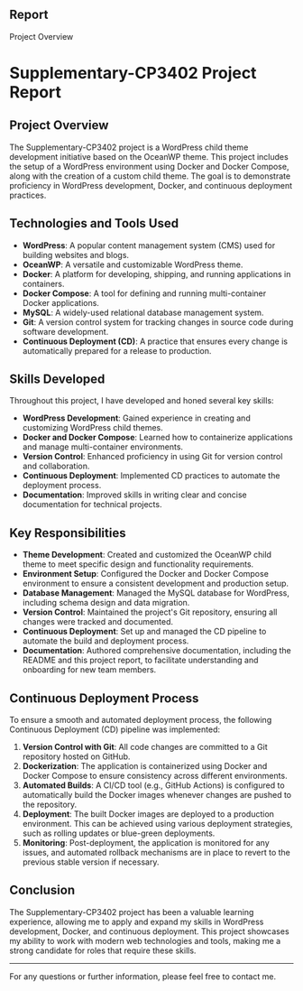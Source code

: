 ## Report

Project Overview

# Supplementary-CP3402 Project Report

## Project Overview

The Supplementary-CP3402 project is a WordPress child theme development initiative based on the OceanWP theme. This project includes the setup of a WordPress environment using Docker and Docker Compose, along with the creation of a custom child theme. The goal is to demonstrate proficiency in WordPress development, Docker, and continuous deployment practices.

## Technologies and Tools Used

- **WordPress**: A popular content management system (CMS) used for building websites and blogs.
- **OceanWP**: A versatile and customizable WordPress theme.
- **Docker**: A platform for developing, shipping, and running applications in containers.
- **Docker Compose**: A tool for defining and running multi-container Docker applications.
- **MySQL**: A widely-used relational database management system.
- **Git**: A version control system for tracking changes in source code during software development.
- **Continuous Deployment (CD)**: A practice that ensures every change is automatically prepared for a release to production.

## Skills Developed

Throughout this project, I have developed and honed several key skills:

- **WordPress Development**: Gained experience in creating and customizing WordPress child themes.
- **Docker and Docker Compose**: Learned how to containerize applications and manage multi-container environments.
- **Version Control**: Enhanced proficiency in using Git for version control and collaboration.
- **Continuous Deployment**: Implemented CD practices to automate the deployment process.
- **Documentation**: Improved skills in writing clear and concise documentation for technical projects.

## Key Responsibilities

- **Theme Development**: Created and customized the OceanWP child theme to meet specific design and functionality requirements.
- **Environment Setup**: Configured the Docker and Docker Compose environment to ensure a consistent development and production setup.
- **Database Management**: Managed the MySQL database for WordPress, including schema design and data migration.
- **Version Control**: Maintained the project's Git repository, ensuring all changes were tracked and documented.
- **Continuous Deployment**: Set up and managed the CD pipeline to automate the build and deployment process.
- **Documentation**: Authored comprehensive documentation, including the README and this project report, to facilitate understanding and onboarding for new team members.

## Continuous Deployment Process

To ensure a smooth and automated deployment process, the following Continuous Deployment (CD) pipeline was implemented:

1. **Version Control with Git**: All code changes are committed to a Git repository hosted on GitHub.
2. **Dockerization**: The application is containerized using Docker and Docker Compose to ensure consistency across different environments.
3. **Automated Builds**: A CI/CD tool (e.g., GitHub Actions) is configured to automatically build the Docker images whenever changes are pushed to the repository.
4. **Deployment**: The built Docker images are deployed to a production environment. This can be achieved using various deployment strategies, such as rolling updates or blue-green deployments.
5. **Monitoring**: Post-deployment, the application is monitored for any issues, and automated rollback mechanisms are in place to revert to the previous stable version if necessary.

## Conclusion

The Supplementary-CP3402 project has been a valuable learning experience, allowing me to apply and expand my skills in WordPress development, Docker, and continuous deployment. This project showcases my ability to work with modern web technologies and tools, making me a strong candidate for roles that require these skills.

---

For any questions or further information, please feel free to contact me.
